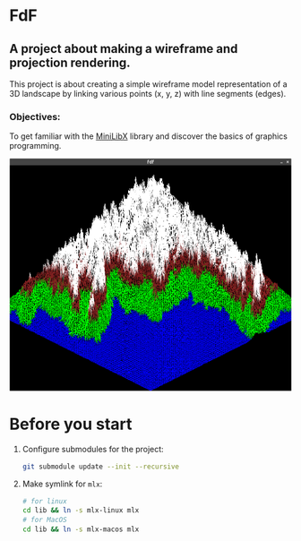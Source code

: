 # FdF
## A project about making a wireframe and projection rendering.

This project is about creating a simple wireframe model representation of a 3D
landscape by linking various points (x, y, z) with line segments (edges).

### Objectives:

To get familiar with the [MiniLibX](https://github.com/42Paris/minilibx-linux) library and discover the basics of graphics programming.


![Screenshot of a working programm](/resources/program_screenshot.png)

# Before you start

1. Configure submodules for the project:
   ```bash
   git submodule update --init --recursive
   ```
2. Make symlink for `mlx`:
   ```bash
   # for linux
   cd lib && ln -s mlx-linux mlx
   # for MacOS
   cd lib && ln -s mlx-macos mlx
   ```
